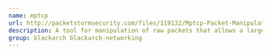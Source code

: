 ```yaml
---
name: mptcp
url: http://packetstormsecurity.com/files/119132/Mptcp-Packet-Manipulator-1.9.0.html
description: A tool for manipulation of raw packets that allows a large number of options.
group: blackarch blackarch-networking
---
```

